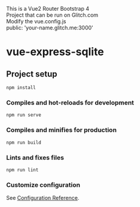 This is a Vue2 Router Bootstrap 4 <br/>
Project that can be run on Glitch.com <br/>
Modify the vue.config.js <br/>
public: 'your-name.glitch.me:3000'

# vue-express-sqlite

## Project setup
```
npm install
```

### Compiles and hot-reloads for development
```
npm run serve
```

### Compiles and minifies for production
```
npm run build
```

### Lints and fixes files
```
npm run lint
```

### Customize configuration
See [Configuration Reference](https://cli.vuejs.org/config/).
